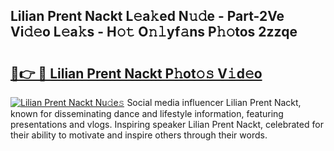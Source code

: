## Lilian Prent Nackt L𝚎a𝚔ed N𝚞𝚍e - Part-2Ve Vi𝚍𝚎o L𝚎a𝚔s - H𝚘𝚝 O𝚗𝚕yf𝚊ns P𝚑𝚘tos 2zzqe

# <h2><a href="http://kf2vdy0.oniu.top/?m=Lilian+Prent+Nackt">🔗👉 🔴 Lilian Prent Nackt P𝚑ot𝚘𝚜 V𝚒d𝚎o</a></h2>

[![Lilian Prent Nackt Nu𝚍e𝚜](https://i.imgur.com/0qMVB7G.gif)](http://kf2vdy0.oniu.top/?m=Lilian+Prent+Nackt)
Social media influencer Lilian Prent Nackt, known for disseminating dance and lifestyle information, featuring presentations and vlogs. Inspiring speaker Lilian Prent Nackt, celebrated for their ability to motivate and inspire others through their words.  

